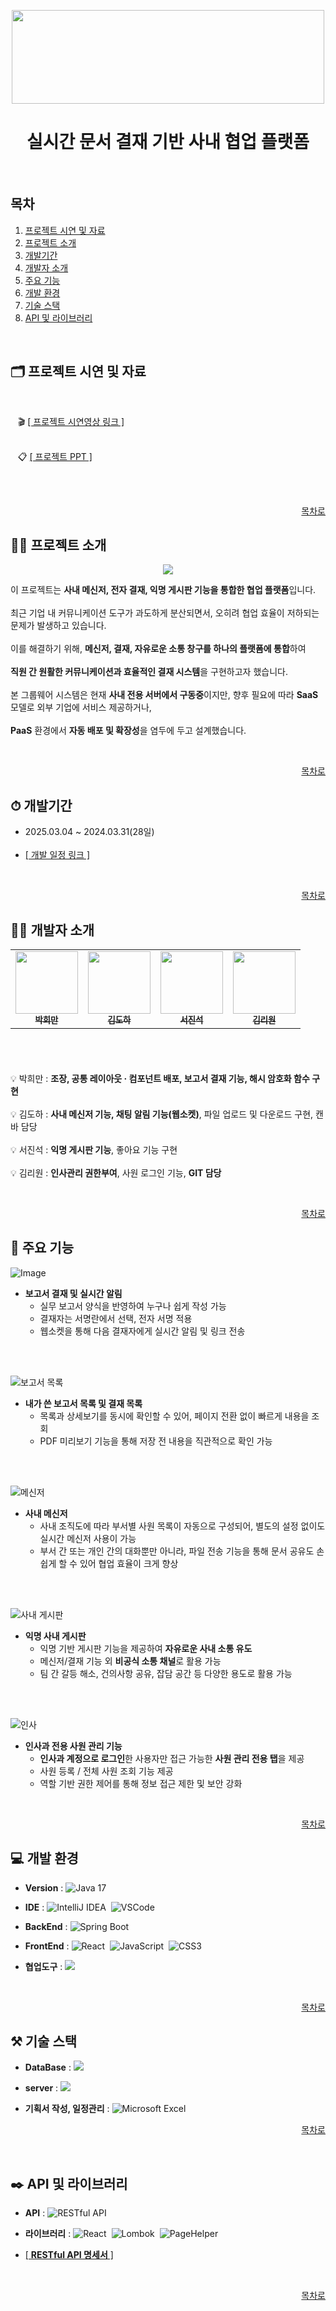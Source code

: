 <p align="center">
  <img src="https://github.com/user-attachments/assets/5199e5b5-0a1e-496b-ae98-7fb998d3a851" width="500" height="150" />
</p>

<h1 align="center">실시간 문서 결재 기반 사내 협업 플랫폼</h1>

<br/>

## 목차

1. [프로젝트 시연 및 자료](#%EF%B8%8F-프로젝트-시연-및-자료)
2. [프로젝트 소개](#-프로젝트-소개)
3. [개발기간](#-개발기간)
4. [개발자 소개](#%EF%B8%8F-개발자-소개)
5. [주요 기능](#-주요-기능)
6. [개발 환경](#-개발-환경)
7. [기술 스택](#-기술-스택)
8. [API 및 라이브러리](#%EF%B8%8F-api-및-라이브러리)
<br/>


## 🗂️ 프로젝트 시연 및 자료

<br/>

&nbsp;&nbsp; 🎬 [[ 프로젝트 시연영상 링크 ]](https://www.youtube.com/watch?v=ZNwyuOCJkPc)
<br/> <br/>

&nbsp;&nbsp; 📋 [[ 프로젝트 PPT ]](https://www.canva.com/design/DAGjSAxv8rQ/01Jq6Tg2-5dZUauaqq5vKA/edit?ui=eyJIIjp7IkEiOnRydWV9fQ)
<br/> <br/>

<br/>
<div align="right">
  
  <a href="#목차"> 목차로 </a>
  
</div>

## 👨‍🏫 프로젝트 소개

<p align="center">
  <img src="https://github.com/user-attachments/assets/634caa42-633f-44f4-a1ec-88ae62ba240c" />
</p>

 이 프로젝트는 **사내 메신저, 전자 결재, 익명 게시판 기능을 통합한 협업 플랫폼**입니다.
 <br/><br/>
 최근 기업 내 커뮤니케이션 도구가 과도하게 분산되면서, 오히려 협업 효율이 저하되는 문제가 발생하고 있습니다. 
 <br/><br/>
 이를 해결하기 위해, **메신저, 결재, 자유로운 소통 창구를 하나의 플랫폼에 통합**하여 
 <br/><br/>
 **직원 간 원활한 커뮤니케이션과 효율적인 결재 시스템**을 구현하고자 했습니다.
 <br/><br/>
 본 그룹웨어 시스템은 현재 **사내 전용 서버에서 구동중**이지만, 향후 필요에 따라 **SaaS** 모델로 외부 기업에 서비스 제공하거나, 
 <br/><br/>
 **PaaS** 환경에서 **자동 배포 및 확장성**을 염두에 두고 설계했습니다.
 
<br/>
<div align="right">
  
  <a href="#목차"> 목차로 </a>
  
</div>

## ⏱ 개발기간


- 2025.03.04 ~ 2024.03.31(28일)
<br/><br/>
- [[ 개발 일정 링크 ]](https://docs.google.com/spreadsheets/d/1j31wi11cIKqj6tWJybmSksGnHso9XI9-XHC6YOSPvlk/edit?gid=1386834576#gid=1386834576)

<br/>
<div align="right">
  
  <a href="#목차"> 목차로 </a>
  
</div>

## 🙋‍♂️ 개발자 소개


<table height="180" >
  <tbody>
    <tr>
     <td align="center"><a href="https://github.com/PHM-dung2"><img src="https://github.com/user-attachments/assets/b344c279-be9a-4bef-87a5-90f29168b259" width="100"  alt=""/><br /><sub><b> 박희만 </b></sub></a><br /></td>
     <td align="center"><a href="https://github.com/Kimdohaaa"><img src="https://github.com/user-attachments/assets/d62eedc2-6e26-4457-9858-49416fd7e9d7" width="100px;" alt="" /><br /><sub><b> 김도하 </b></sub></a><br /></td>
     <td align="center"><a href="https://github.com/jeenimari"><img src="https://github.com/user-attachments/assets/772ed025-9627-43c8-ab5b-97ffd2367c62" width="100" alt=""/><br /><sub><b> 서진석 </b></sub></a><br /></td>
     <td align="center"><a href="https://github.com/riwon-sys"><img src="https://github.com/user-attachments/assets/b47fa3b5-2532-4ce0-b6e8-92b152adf78d" width="100" alt=""/><br /><sub><b> 김리원 </b></sub></a><br /></td>
     <tr/>
  </tbody>
</table>


💡 박희만 : **조장, 공통 레이아웃 · 컴포넌트 배포, 보고서 결재 기능, 해시 암호화 함수 구현**
<br/><br/>
💡 김도하 : **사내 메신저 기능, 채팅 알림 기능(웹소켓)**, 파일 업로드 및 다운로드 구현, 캔바 담당
<br/><br/>
💡 서진석 : **익명 게시판 기능**, 좋아요 기능 구현
<br/><br/>
💡 김리원 : **인사관리 권한부여**, 사원 로그인 기능, **GIT 담당**

<br/>
<div align="right">
  
  <a href="#목차"> 목차로 </a>
  
</div>

## 📌 주요 기능


![Image](https://github.com/user-attachments/assets/67cef6c8-95ee-417b-8384-2c7f99c8e57c)

- **보고서 결재 및 실시간 알림**
  - 실무 보고서 양식을 반영하여 누구나 쉽게 작성 가능
  - 결재자는 서명란에서 선택, 전자 서명 적용
  - 웹소켓을 통해 다음 결재자에게 실시간 알림 및 링크 전송

<br/><br/>

![보고서 목록](https://github.com/user-attachments/assets/ef62813c-d4e4-4c30-a220-b2ebec8ddcb4)

- **내가 쓴 보고서 목록 및 결재 목록**
  - 목록과 상세보기를 동시에 확인할 수 있어, 페이지 전환 없이 빠르게 내용을 조회
  - PDF 미리보기 기능을 통해 저장 전 내용을 직관적으로 확인 가능

<br/><br/>

![메신저](https://github.com/user-attachments/assets/43d69ce7-0cae-4c5d-8124-0003b214128a)
    
- **사내 메신저**
  - 사내 조직도에 따라 부서별 사원 목록이 자동으로 구성되어, 별도의 설정 없이도 실시간 메신저 사용이 가능
  - 부서 간 또는 개인 간의 대화뿐만 아니라, 파일 전송 기능을 통해 문서 공유도 손쉽게 할 수 있어 협업 효율이 크게 향상

<br/><br/>

![사내 게시판](https://github.com/user-attachments/assets/313526d4-62cc-424b-924b-27fca954bdae)
 
- **익명 사내 게시판**
  - 익명 기반 게시판 기능을 제공하여 **자유로운 사내 소통 유도**
  - 메신저/결재 기능 외 **비공식 소통 채널**로 활용 가능
  - 팀 간 갈등 해소, 건의사항 공유, 잡담 공간 등 다양한 용도로 활용 가능
 
<br/><br/>

![인사](https://github.com/user-attachments/assets/acb6789b-fee5-4b0f-a38e-c9ea6dbfc381)

- **인사과 전용 사원 관리 기능**
  - **인사과 계정으로 로그인**한 사용자만 접근 가능한 **사원 관리 전용 탭**을 제공
  - 사원 등록 / 전체 사원 조회 기능 제공
  - 역할 기반 권한 제어를 통해 정보 접근 제한 및 보안 강화


<br/>
<div align="right">
  
  <a href="#목차"> 목차로 </a>
  
</div>

## 💻 개발 환경


- **Version** : <img src="https://img.shields.io/badge/Java_17-ED8B00?style=for-the-badge&logo=java&logoColor=white" alt="Java 17" />&nbsp;
  
- **IDE** : <img src="https://img.shields.io/badge/IntelliJIDEA-000000.svg?style=for-the-badge&logo=intellijidea&logoColor=white" alt="IntelliJ IDEA" />&nbsp;
<img src="https://img.shields.io/badge/VSCode-007ACC?style=for-the-badge&logo=visualstudiocode&logoColor=white" alt="VSCode" />&nbsp;

- **BackEnd** : <img src="https://img.shields.io/badge/Spring_Boot-6DB33F?style=for-the-badge&logo=springboot&logoColor=white" alt="Spring Boot" />&nbsp;

  
- **FrontEnd** :  <img src="https://img.shields.io/badge/React-61DAFB?style=for-the-badge&logo=react&logoColor=black" alt="React" />&nbsp;
<img src="https://img.shields.io/badge/JavaScript-F7DF1E?style=for-the-badge&logo=javascript&logoColor=black" alt="JavaScript" />&nbsp;
<img src="https://img.shields.io/badge/CSS3-1572B6?style=for-the-badge&logo=css3&logoColor=white" alt="CSS3" />&nbsp;


  
- **협업도구** : <img src="https://img.shields.io/badge/github-181717?style=for-the-badge&logo=github&logoColor=white">&nbsp;


<br/>
<div align="right">
  
  <a href="#목차"> 목차로 </a>
  
</div>

## ⚒ 기술 스택


- **DataBase** : <img src="https://img.shields.io/badge/mysql-4479A1?style=for-the-badge&logo=mysql&logoColor=white">&nbsp;
  
- **server** : <img src="https://img.shields.io/badge/Apache%20Tomcat-10.1-FFF3C2?style=for-the-badge&logo=apachetomcat&logoColor=black" />


- **기획서 작성, 일정관리** : <img src="https://img.shields.io/badge/Excel-217346.svg?style=for-the-badge&logo=microsoft-excel&logoColor=white" alt="Microsoft Excel" /> 

<div align="right">
  
  <a href="#목차"> 목차로 </a>
  
</div>
<br/>
 
## ✒️ API 및 라이브러리


- **API** : <img src="https://img.shields.io/badge/RESTfulAPI-6DB33F.svg?style=for-the-badge&logo=springboot&logoColor=white" alt="RESTful API" />

- **라이브러리** : <img src="https://img.shields.io/badge/React-61DAFB.svg?style=for-the-badge&logo=react&logoColor=black" alt="React" />&nbsp;
<img src="https://img.shields.io/badge/Lombok-EA3324.svg?style=for-the-badge&logo=java&logoColor=white" alt="Lombok" />&nbsp;
<img src="https://img.shields.io/badge/PageHelper-MyBatis%20Paging-4DB33D?style=for-the-badge&logo=databricks&logoColor=white" alt="PageHelper" />&nbsp;

- [[ **RESTful API 명세서** ]](https://docs.google.com/spreadsheets/d/1Vjxi6abfdfZT45zBau6aUj2rbkFgqRkEtl6hgrgFpzI/edit?gid=104803491#gid=104803491)

<br/>
<div align="right">
  
  <a href="#목차"> 목차로 </a>
  
</div>
